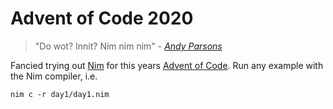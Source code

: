 # Advent of Code 2020

> "Do wot? Innit? Nim nim nim" - [*Andy Parsons*](https://youtu.be/jnk3ISeWZ3w?t=46)

Fancied trying out [Nim](https://nim-lang.org) for this years [Advent of Code](https://adventofcode.com/2020).  Run any example with the Nim compiler, i.e.

```
nim c -r day1/day1.nim
```
